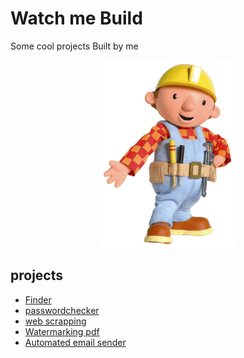 # Watch me Build
Some cool projects Built by me

<p align="center"><img src="Media/bob-the-builder.png" height="300"></p>

## projects
* [Finder](Finder/ "Finder")
* [passwordchecker](passwordchecker/ "passwordchecker")
* [web scrapping](web%20scrapping/)
* [Watermarking pdf](Watermarking%20pdf/)
* [Automated email sender](Automated%20email%20sender/)

